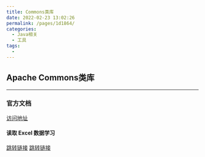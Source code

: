 ```yaml
---
title: Commons类库
date: 2022-02-23 13:02:26
permalink: /pages/1d1864/
categories: 
  - Java相关
  - 工具
tags: 
  - 
---
```


## Apache Commons类库

---

### 官方文档

[访问地址](https://commons.apache.org/downloads/index.html)

#### 读取 Excel 数据学习

[跳转链接](https://github.com/ai1033078928/Heart/blob/main/utils/apache/src/main/java/com/aihb/excel/ReadExcel.java)
[跳转链接](https://github.com/ai1033078928/Heart/blob/main/utils/hutool/src/main/java/com/aihb/apcahepoi/MyGetMergedRegionInfo.java)